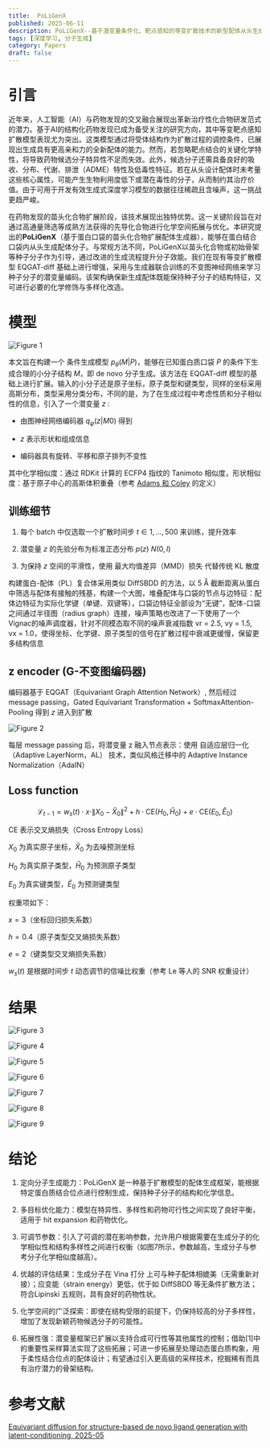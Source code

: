 ```yaml
---
title:  PoLiGenX
published: 2025-06-11
description: PoLiGenX--基于潜变量条件化、靶点感知的等变扩散技术的新型配体从头生成模型
tags: [深度学习, 分子生成]
category: Papers
draft: false
---
```


# 引言

近年来，人工智能（AI）与药物发现的交叉融合展现出革新治疗性化合物研发范式的潜力。基于AI的结构化药物发现已成为备受关注的研究方向，其中等变靶点感知扩散模型表现尤为突出。这类模型通过将受体结构作为扩散过程的调控条件，已展现出生成具有更高亲和力的全新配体的能力。然而，若忽略靶点结合的关键化学特性，将导致药物候选分子特异性不足而失效。此外，候选分子还需具备良好的吸收、分布、代谢、排泄（ADME）特性及低毒性特征。若在从头设计配体时未考量这些核心属性，可能产生生物利用度低下或潜在毒性的分子，从而制约其治疗价值。由于可用于开发有效生成式深度学习模型的数据往往稀疏且含噪声，这一挑战更趋严峻。

在药物发现的苗头化合物扩展阶段，该技术展现出独特优势。这一关键阶段旨在对通过高通量筛选等成熟方法获得的先导化合物进行化学空间拓展与优化。本研究提出的**PoLiGenX**（基于蛋白口袋的苗头化合物扩展配体生成器），能够在蛋白结合口袋内从头生成配体分子。与常规方法不同，PoLiGenX以苗头化合物或初始骨架等种子分子作为引导，通过改进的生成流程提升分子效能。我们在现有等变扩散模型 EQGAT-diff 基础上进行增强，采用与生成器联合训练的不变图神经网络来学习种子分子的潜变量编码。该架构确保新生成配体既能保持种子分子的结构特征，又可进行必要的化学修饰与多样化改造。

# 模型

![Figure 1](PoLiGenX_1.png)

本文旨在构建一个 条件生成模型 $p_θ(M | P)$，能够在已知蛋白质口袋 $P$ 的条件下生成合理的小分子结构 $M$，即 de novo 分子生成。该方法在 EQGAT-diff 模型的基础上进行扩展。输入的小分子还是原子坐标，原子类型和键类型，同样的坐标采用高斯分布，类型采用分类分布，不同的是，为了在生成过程中考虑性质和分子相似性的信息，引入了一个潜变量 $z$ :

- 由图神经网络编码器 $q_φ(z|M0)$ 得到

- $z$ 表示形状和组成信息

- 编码器具有旋转、平移和原子排列不变性

其中化学相似度：通过 RDKit 计算的 ECFP4 指纹的 Tanimoto 相似度，形状相似度：基于原子中心的高斯体积重叠（参考 [Adams 和 Coley](https://arxiv.org/abs/2210.04893) 的定义）

## 训练细节

1. 每个 batch 中仅选取一个扩散时间步 $t ∈ {1, ..., 500}$ 来训练，提升效率

2. 潜变量 $z$ 的先验分布为标准正态分布 $p(z) ~ N(0, I)$

3. 为保持 $z$ 空间的平滑性，使用 最大均值差异（MMD）损失 代替传统 KL 散度

构建蛋白-配体（PL）复合体采用类似 DiffSBDD 的方法，以 5 Å 截断距离从蛋白中筛选与配体有接触的残基，构建一个大图，堆叠配体与口袋的节点与边特征：配体边特征为实际化学键（单键、双键等），口袋边特征全部设为“无键”，配体-口袋之间通过半径图（radius graph）连接，噪声策略也改进了一下使用了一个Vignac的噪声调度器，针对不同模态取不同的噪声衰减指数 νr = 2.5, νy = 1.5, νx = 1.0，使得坐标、化学键、原子类型的信号在扩散过程中衰减更缓慢，保留更多结构信息

## z encoder (G-不变图编码器)

编码器基于 EQGAT（Equivariant Graph Attention Network）, 然后经过 message passing，Gated Equivariant Transformation + SoftmaxAttention-Pooling 得到 $z$ 进入到扩散

![Figure 2](PoLiGenX_2.png)

每层 message passing 后，将潜变量 z 融入节点表示：使用 自适应层归一化（Adaptive LayerNorm，AL） 技术，类似风格迁移中的 Adaptive Instance Normalization（AdaIN）

## Loss function

$$
\mathcal{L}_{t-1} = w_s(t) \cdot x \cdot \|X_0 - \hat{X}_0\|^2 + h \cdot \text{CE}(H_0, \hat{H}_0) + e \cdot \text{CE}(E_0, \hat{E}_0)
$$

$\text{CE}$ 表示交叉熵损失（Cross Entropy Loss）

$X_0$ 为真实原子坐标，$\hat{X}_0$ 为去噪预测坐标

$H_0$ 为真实原子类型，$\hat{H}_0$ 为预测原子类型

$E_0$ 为真实键类型，$\hat{E}_0$ 为预测键类型

权重项如下：

$x = 3$（坐标回归损失系数）

$h = 0.4$（原子类型交叉熵损失系数）

$e = 2$（键类型交叉熵损失系数）

$w_s(t)$ 是根据时间步 $t$ 动态调节的信噪比权重（参考 Le 等人的 SNR 权重设计）

# 结果

![Figure 3](PoLiGenX_3.png)

![Figure 4](PoLiGenX_4.png)

![Figure 5](PoLiGenX_5.png)

![Figure 6](PoLiGenX_6.png)

![Figure 7](PoLiGenX_7.png)

![Figure 8](PoLiGenX_8.png)

![Figure 9](PoLiGenX_9.png)

# 结论

1. 定向分子生成能力：PoLiGenX 是一种基于扩散模型的配体生成框架，能根据特定蛋白质结合位点进行控制生成，保持种子分子的结构和化学信息。

2. 多目标优化能力：模型在特异性、多样性和药物可行性之间实现了良好平衡，适用于 hit expansion 和药物优化。

3. 可调节参数：引入了可调的潜在影响参数，允许用户根据需要在生成分子的化学相似性和结构多样性之间进行权衡（如图7所示，参数越高，生成分子与参考分子化学相似度越高）。

4. 优越的评估结果：生成分子在 Vina 打分 上可与种子配体相媲美（无需重新对接）；应变能（strain energy）更低，优于如 DiffSBDD 等无条件扩散方法；符合Lipinski 五规则，具有良好的药物性状。

5. 化学空间的广泛探索：即使在结构受限的前提下，仍保持较高的分子多样性，增加了发现新颖药物候选分子的可能性。

6. 拓展性强：潜变量框架已扩展以支持合成可行性等其他属性的控制；借助[1]中的重要性采样算法实现了这些拓展；可进一步拓展至处理动态蛋白质构象，用于柔性结合位点的配体设计；有望通过引入更高级的采样技术，挖掘稀有而具有治疗潜力的骨架结构。


# 参考文献

[ Equivariant diffusion for structure-based de novo ligand generation with latent-conditioning, 2025-05](https://doi.org/10.1186/s13321-025-01028-x)